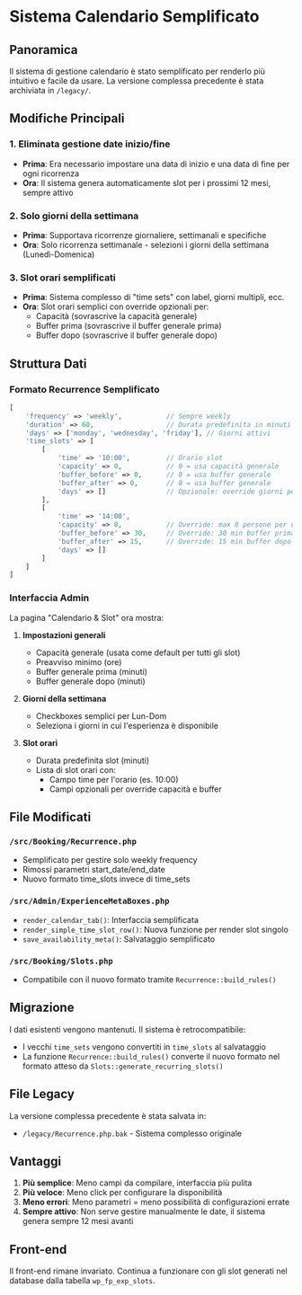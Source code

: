 # Sistema Calendario Semplificato

## Panoramica

Il sistema di gestione calendario è stato semplificato per renderlo più intuitivo e facile da usare. La versione complessa precedente è stata archiviata in `/legacy/`.

## Modifiche Principali

### 1. Eliminata gestione date inizio/fine
- **Prima**: Era necessario impostare una data di inizio e una data di fine per ogni ricorrenza
- **Ora**: Il sistema genera automaticamente slot per i prossimi 12 mesi, sempre attivo

### 2. Solo giorni della settimana
- **Prima**: Supportava ricorrenze giornaliere, settimanali e specifiche
- **Ora**: Solo ricorrenza settimanale - selezioni i giorni della settimana (Lunedì-Domenica)

### 3. Slot orari semplificati
- **Prima**: Sistema complesso di "time sets" con label, giorni multipli, ecc.
- **Ora**: Slot orari semplici con override opzionali per:
  - Capacità (sovrascrive la capacità generale)
  - Buffer prima (sovrascrive il buffer generale prima)
  - Buffer dopo (sovrascrive il buffer generale dopo)

## Struttura Dati

### Formato Recurrence Semplificato

```php
[
    'frequency' => 'weekly',           // Sempre weekly
    'duration' => 60,                  // Durata predefinita in minuti
    'days' => ['monday', 'wednesday', 'friday'], // Giorni attivi
    'time_slots' => [
        [
            'time' => '10:00',         // Orario slot
            'capacity' => 0,           // 0 = usa capacità generale
            'buffer_before' => 0,      // 0 = usa buffer generale
            'buffer_after' => 0,       // 0 = usa buffer generale
            'days' => []               // Opzionale: override giorni per questo slot
        ],
        [
            'time' => '14:00',
            'capacity' => 8,           // Override: max 8 persone per questo slot
            'buffer_before' => 30,     // Override: 30 min buffer prima
            'buffer_after' => 15,      // Override: 15 min buffer dopo
            'days' => []
        ]
    ]
]
```

### Interfaccia Admin

La pagina "Calendario & Slot" ora mostra:

1. **Impostazioni generali**
   - Capacità generale (usata come default per tutti gli slot)
   - Preavviso minimo (ore)
   - Buffer generale prima (minuti)
   - Buffer generale dopo (minuti)

2. **Giorni della settimana**
   - Checkboxes semplici per Lun-Dom
   - Seleziona i giorni in cui l'esperienza è disponibile

3. **Slot orari**
   - Durata predefinita slot (minuti)
   - Lista di slot orari con:
     - Campo time per l'orario (es. 10:00)
     - Campi opzionali per override capacità e buffer

## File Modificati

### `/src/Booking/Recurrence.php`
- Semplificato per gestire solo weekly frequency
- Rimossi parametri start_date/end_date
- Nuovo formato time_slots invece di time_sets

### `/src/Admin/ExperienceMetaBoxes.php`
- `render_calendar_tab()`: Interfaccia semplificata
- `render_simple_time_slot_row()`: Nuova funzione per render slot singolo
- `save_availability_meta()`: Salvataggio semplificato

### `/src/Booking/Slots.php`
- Compatibile con il nuovo formato tramite `Recurrence::build_rules()`

## Migrazione

I dati esistenti vengono mantenuti. Il sistema è retrocompatibile:
- I vecchi `time_sets` vengono convertiti in `time_slots` al salvataggio
- La funzione `Recurrence::build_rules()` converte il nuovo formato nel formato atteso da `Slots::generate_recurring_slots()`

## File Legacy

La versione complessa precedente è stata salvata in:
- `/legacy/Recurrence.php.bak` - Sistema complesso originale

## Vantaggi

1. **Più semplice**: Meno campi da compilare, interfaccia più pulita
2. **Più veloce**: Meno click per configurare la disponibilità
3. **Meno errori**: Meno parametri = meno possibilità di configurazioni errate
4. **Sempre attivo**: Non serve gestire manualmente le date, il sistema genera sempre 12 mesi avanti

## Front-end

Il front-end rimane invariato. Continua a funzionare con gli slot generati nel database dalla tabella `wp_fp_exp_slots`.
